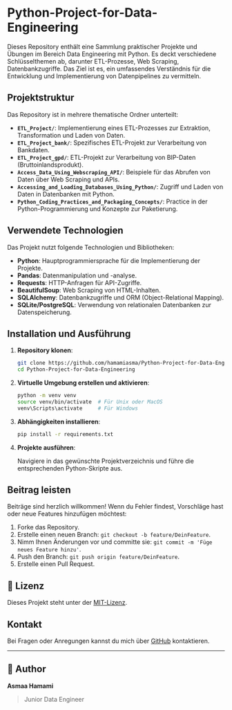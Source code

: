 # Python-Project-for-Data-Engineering

Dieses Repository enthält eine Sammlung praktischer Projekte und Übungen im Bereich Data Engineering mit Python.
Es deckt verschiedene Schlüsselthemen ab, darunter ETL-Prozesse, Web Scraping, Datenbankzugriffe.
Das Ziel ist es, ein umfassendes Verständnis für die Entwicklung und Implementierung von Datenpipelines zu vermitteln.

## Projektstruktur

Das Repository ist in mehrere thematische Ordner unterteilt:

- **`ETL_Project/`**: Implementierung eines ETL-Prozesses zur Extraktion, Transformation und Laden von Daten.
- **`ETL_Project_bank/`**: Spezifisches ETL-Projekt zur Verarbeitung von Bankdaten.
- **`ETL_Project_gpd/`**: ETL-Projekt zur Verarbeitung von BIP-Daten (Bruttoinlandsprodukt).
- **`Access_Data_Using_Webscraping_API/`**: Beispiele für das Abrufen von Daten über Web Scraping und APIs.
- **`Accessing_and_Loading_Databases_Using_Python/`**: Zugriff und Laden von Daten in Datenbanken mit Python.
- **`Python_Coding_Practices_and_Packaging_Concepts/`**: Practice in der Python-Programmierung und Konzepte zur Paketierung.

## Verwendete Technologien

Das Projekt nutzt folgende Technologien und Bibliotheken:

- **Python**: Hauptprogrammiersprache für die Implementierung der Projekte.
- **Pandas**: Datenmanipulation und -analyse.
- **Requests**: HTTP-Anfragen für API-Zugriffe.
- **BeautifulSoup**: Web Scraping von HTML-Inhalten.
- **SQLAlchemy**: Datenbankzugriffe und ORM (Object-Relational Mapping).
- **SQLite/PostgreSQL**: Verwendung von relationalen Datenbanken zur Datenspeicherung.

## Installation und Ausführung

1. **Repository klonen**:

   ```bash
   git clone https://github.com/hamamiasma/Python-Project-for-Data-Engineering.git
   cd Python-Project-for-Data-Engineering
   ```

2. **Virtuelle Umgebung erstellen und aktivieren**:

   ```bash
   python -m venv venv
   source venv/bin/activate  # Für Unix oder MacOS
   venv\Scripts\activate     # Für Windows
   ```

3. **Abhängigkeiten installieren**:

   ```bash
   pip install -r requirements.txt
   ```

4. **Projekte ausführen**:

   Navigiere in das gewünschte Projektverzeichnis und führe die entsprechenden Python-Skripte aus.

## Beitrag leisten

Beiträge sind herzlich willkommen! Wenn du Fehler findest, Vorschläge hast oder neue Features hinzufügen möchtest:

1. Forke das Repository.
2. Erstelle einen neuen Branch: `git checkout -b feature/DeinFeature`.
3. Nimm Ihnen Änderungen vor und committe sie: `git commit -m 'Füge neues Feature hinzu'`.
4. Push den Branch: `git push origin feature/DeinFeature`.
5. Erstelle einen Pull Request.

## 📄 Lizenz

Dieses Projekt steht unter der [MIT-Lizenz](LICENSE).

## Kontakt

Bei Fragen oder Anregungen kannst du mich über [GitHub](https://github.com/hamamiasma) kontaktieren.

---

## 👤 Author

**Asmaa Hamami**  
> Junior Data Engineer



